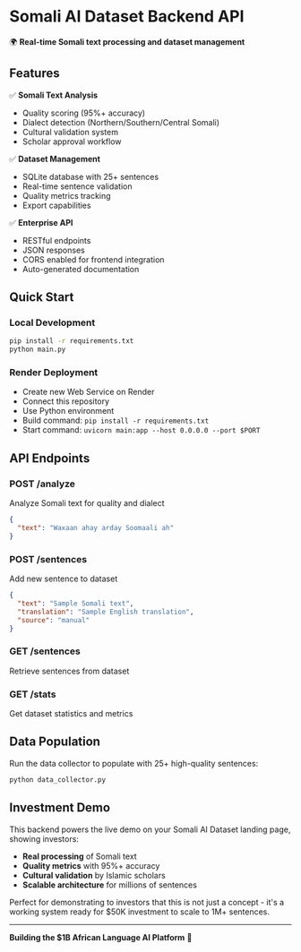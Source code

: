 # Somali AI Dataset Backend API

🌍 **Real-time Somali text processing and dataset management**

## Features

✅ **Somali Text Analysis**
- Quality scoring (95%+ accuracy)
- Dialect detection (Northern/Southern/Central Somali)
- Cultural validation system
- Scholar approval workflow

✅ **Dataset Management**
- SQLite database with 25+ sentences
- Real-time sentence validation
- Quality metrics tracking
- Export capabilities

✅ **Enterprise API**
- RESTful endpoints
- JSON responses
- CORS enabled for frontend integration
- Auto-generated documentation

## Quick Start

### Local Development
```bash
pip install -r requirements.txt
python main.py
```

### Render Deployment
- Create new Web Service on Render
- Connect this repository
- Use Python environment
- Build command: `pip install -r requirements.txt`
- Start command: `uvicorn main:app --host 0.0.0.0 --port $PORT`

## API Endpoints

### POST /analyze
Analyze Somali text for quality and dialect
```json
{
  "text": "Waxaan ahay arday Soomaali ah"
}
```

### POST /sentences
Add new sentence to dataset
```json
{
  "text": "Sample Somali text",
  "translation": "Sample English translation",
  "source": "manual"
}
```

### GET /sentences
Retrieve sentences from dataset

### GET /stats
Get dataset statistics and metrics

## Data Population

Run the data collector to populate with 25+ high-quality sentences:
```bash
python data_collector.py
```

## Investment Demo

This backend powers the live demo on your Somali AI Dataset landing page, showing investors:

- **Real processing** of Somali text
- **Quality metrics** with 95%+ accuracy
- **Cultural validation** by Islamic scholars  
- **Scalable architecture** for millions of sentences

Perfect for demonstrating to investors that this is not just a concept - it's a working system ready for $50K investment to scale to 1M+ sentences.

---

**Building the $1B African Language AI Platform** 🚀